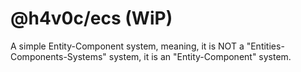 # @h4v0c/ecs (WiP)
A simple Entity-Component system, meaning, it is NOT a "Entities-Components-Systems" system, it is an "Entity-Component" system.
